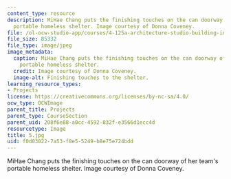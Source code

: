 ```yaml
---
content_type: resource
description: MiHae Chang puts the finishing touches on the can doorway of her team's
  portable homeless shelter. Image courtesy of Donna Coveney.
file: /ol-ocw-studio-app/courses/4-125a-architecture-studio-building-in-landscapes-fall-2005/f0d030227a53f0e55249b8e75e724bdd_5.jpg
file_size: 85332
file_type: image/jpeg
image_metadata:
  caption: MiHae Chang puts the finishing touches on the can doorway of her team's
    portable homeless shelter.
  credit: Image courtesy of Donna Coveney.
  image-alt: Finishing touches to the shelter.
learning_resource_types:
- Projects
license: https://creativecommons.org/licenses/by-nc-sa/4.0/
ocw_type: OCWImage
parent_title: Projects
parent_type: CourseSection
parent_uid: 208f6e88-a0cc-4592-832f-e3566d1ecc4d
resourcetype: Image
title: 5.jpg
uid: f0d03022-7a53-f0e5-5249-b8e75e724bdd
---
```

MiHae Chang puts the finishing touches on the can doorway of her team's portable homeless shelter. Image courtesy of Donna Coveney.